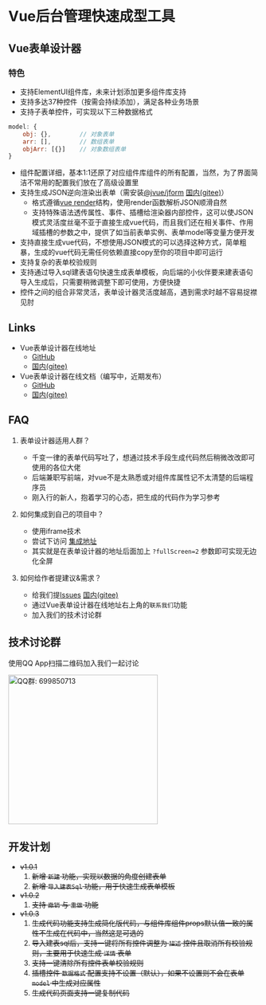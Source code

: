 # Vue后台管理快速成型工具

## Vue表单设计器

### 特色
- 支持ElementUI组件库，未来计划添加更多组件库支持
- 支持多达37种控件（按需会持续添加），满足各种业务场景
- 支持子表单控件，可实现以下三种数据格式
```javascript
model: {
    obj: {},        // 对象表单
    arr: [],        // 数组表单
    objArr: [{}]    // 对象数组表单
}
```
- 组件配置详细，基本1:1还原了对应组件库组件的所有配置，当然，为了界面简洁不常用的配置我们放在了高级设置里
- 支持生成JSON逆向渲染出表单（需安装[@jvue/jform](https://github.com/83945105/jvue/tree/main/jform-ui) [国内(gitee)](https://gitee.com/83945105/jvue/tree/main/jform-ui)）
  - 格式遵循[vue render](https://cn.vuejs.org/v2/guide/render-function.html)结构，使用render函数解析JSON顺滑自然
  - 支持特殊语法透传属性、事件、插槽给渲染器内部控件，这可以使JSON模式灵活度丝毫不亚于直接生成vue代码，而且我们还在相关事件、作用域插槽的参数之中，提供了如当前表单实例、表单model等变量方便开发
- 支持直接生成vue代码，不想使用JSON模式的可以选择这种方式，简单粗暴，生成的vue代码无需任何依赖直接copy至你的项目中即可运行
- 支持复杂的表单校验规则
- 支持通过导入sql建表语句快速生成表单模板，向后端的小伙伴要来建表语句导入生成后，只需要稍微调整下即可使用，方便快捷
- 控件之间的组合非常灵活，表单设计器灵活度越高，遇到需求时越不容易捉襟见肘

## Links

- Vue表单设计器在线地址
  - [GitHub](https://83945105.github.io/jvue/jform/#/designer)
  - [国内(gitee)](http://83945105.gitee.io/jvue/jform/#/designer)
- Vue表单设计器在线文档（编写中，近期发布）
  - [GitHub](https://83945105.github.io/jvue/docs/zh)
  - [国内(gitee)](http://83945105.gitee.io/jvue/docs/zh)
  
## FAQ

1. 表单设计器适用人群？
    - 千变一律的表单代码写吐了，想通过技术手段生成代码然后稍微改改即可使用的各位大佬
    - 后端兼职写前端，对vue不是太熟悉或对组件库属性记不太清楚的后端程序员
    - 刚入行的新人，抱着学习的心态，把生成的代码作为学习参考
    
2. 如何集成到自己的项目中？
    - 使用iframe技术
    - 尝试下访问 [集成地址](http://83945105.gitee.io/jvue/jform/#/designer?fullScreen=2)
    - 其实就是在表单设计器的地址后面加上 `?fullScreen=2` 参数即可实现无边化全屏
 
3. 如何给作者提建议&需求？
    - 给我们提[Issues](https://github.com/83945105/jvue/issues) [国内(gitee)](https://gitee.com/83945105/jvue/issues)
    - 通过Vue表单设计器在线地址右上角的`联系我们`功能
    - 加入我们的技术讨论群
    
## 技术讨论群

使用QQ App扫描二维码加入我们一起讨论

<img alt="QQ群: 699850713" src="https://gitee.com/83945105/jvue/raw/main/assets/Vue表单设计器技术讨论QQ群（1）.jpg" width="300">

## 开发计划
- ~~v1.0.1~~
    1. ~~新增 `新建` 功能，实现以数据的角度创建表单~~
    2. ~~新增 `导入建表Sql` 功能，用于快速生成表单模板~~
- ~~v1.0.2~~
    1. ~~支持 `撤销` 与 `重做` 功能~~
- ~~v1.0.3~~
    1. ~~生成代码功能支持生成简化版代码，与组件库组件props默认值一致的属性不生成在代码中，当然这是可选的~~
    2. ~~导入建表sql后，支持一键将所有控件调整为 `描述` 控件且取消所有校验规则，主要用于快速生成 `详情` 表单~~
    3. ~~支持一键清除所有控件表单校验规则~~
    4. ~~插槽控件 `数据格式` 配置支持不设置（默认），如果不设置则不会在表单 `model` 中生成对应属性~~
    5. ~~生成代码页面支持一键复制代码~~